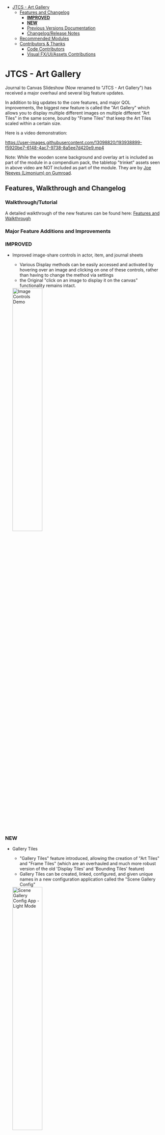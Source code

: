 - [JTCS - Art Gallery](#jtcs---art-gallery)
  - [Features and Changelog](#features-and-changelog)
    - [**IMPROVED**](#improved)
    - [**NEW**](#new)
    - [Previous Versions Documentation](#previous-versions-documentation)
    - [Changelog/Release Notes](#changelogrelease-notes)
  - [Recommended Modules](#recommended-modules)
  - [Contributors & Thanks](#contributors--thanks)
    - [Code Contributors](#code-contributors)
    - [Visual FX/UI/Assets Contributions](#visual-fxuiassets-contributions)

# JTCS - Art Gallery

Journal to Canvas Slideshow (Now renamed to "JTCS - Art Gallery") has received a major overhaul and several big feature updates.

In addition to big updates to the core features, and major QOL improvements, the biggest new feature is called the "Art Gallery" which allows you to display multiple different images on multiple different "Art Tiles" in the same scene, bound by "Frame Tiles" that keep the Art Tiles scaled within a certain size.

Here is a video demonstration:

https://user-images.githubusercontent.com/13098820/193938899-f5920be7-6148-4ac7-9738-8a5ee7d420e9.mp4

Note: While the wooden scene background and overlay art is included as part of the module in a compendium pack, the tabletop "trinket" assets seen in above video are NOT included as part of the module. They are by [Joe Neeves (Limonium) on Gumroad](https://limonium.gumroad.com/?recommended_by=library).

## Features, Walkthrough and Changelog

### Walkthrough/Tutorial
A detailed walkthrough of the new features can be found here: [Features and Walkthrough](features-and-walkthrough.md)

### Major Feature Additions and Improvements

### **IMPROVED**

-   Improved image-share controls in actor, item, and journal sheets

    -   Various Display methods can be easily accessed and activated by hovering over an image and clicking on one of these controls, rather than having to change the method via settings
    -   the Original "click on an image to display it on the canvas" functionality remains intact.

    <img alt="Image Controls Demo" src="https://user-images.githubusercontent.com/13098820/193946807-644aed5c-e6ad-402f-a85f-91947343dbf7.png" width="45%"/>

### **NEW**

-   Gallery Tiles

    -   "Gallery Tiles" feature introduced, allowing the creation of "Art Tiles" and "Frame Tiles" (which are an overhauled and much more robust version of the old 'Display Tiles' and 'Bounding Tiles' feature)
    -   Gallery Tiles can be created, linked, configured, and given unique names in a new configuration application called the "Scene Gallery Config"

    <img alt="Scene Gallery Config App - Light Mode" src="https://user-images.githubusercontent.com/13098820/193947720-ed4a388f-e22f-466c-b14b-b26c64042c7c.png" width="45%"/>

-   Settings and Customization

    -   JTCS Art Gallery Settings application that can be launched from multiple locations and includes several customization options
    -   Canvas tiles highlight with colored overlays whenever you hover a connected UI item, to ensure you can easily find them.
        -   overlay colors are customizable

            -   Gallery Tile color customization options in the JTCS Art Gallery Settings App
                <img alt="Tile Colors Demo" src="https://user-images.githubusercontent.com/13098820/193948186-86e8f4b8-7803-48bc-acef-93bbf54a0a67.png" width="75%"/>

            -   Demonstration of how the colors translate to affect the UI elements and canvas tile overlays  
                <img width="75%" alt="Color Demo Template" src="https://user-images.githubusercontent.com/13098820/193948287-2004ca17-a594-4d92-aec5-ad6e616abc52.png">
    -   Color customization of elements UI in JTCS Art Gallery apps, including a default light and dark theme.  
         <img alt="Background Color Change Demo" src="https://user-images.githubusercontent.com/13098820/193948120-316f5f8c-9ea9-4ca2-b42f-cdc3ea7f8eb8.png" width="75%"/>

          <img alt="Scene Gallery Config App - Dark Mode" src="https://user-images.githubusercontent.com/13098820/193947490-3baf8588-c679-4375-be76-0ad88ff892de.png" width="45%"/>
          <img alt="Scene Gallery Config App - Light Mode" src="https://user-images.githubusercontent.com/13098820/193947720-ed4a388f-e22f-466c-b14b-b26c64042c7c.png" width="45%"/>

-   Compendiums
    -   Compendium pack of macros with featuring utilities to make moving and scaling tiles easier
    -   Compendium pack of premade scenes displaying demo setups of Gallery tiles, including a scene meant to act as your default "Display Scene"
    -   Compendium pack of Journal Entries including a scene meant to act as your default "Display Journal"

### Previous Versions Documentation

For access to the older/previous version documentation, please see [Old Readme](README-old.md)

### Changelog/Release Notes

Go to [Release Notes](release-notes.md) to view the full changelog/release notes.

## Recommended Modules

-   [Quickscale](https://foundryvtt.com/packages/quickscale) by [unsoluble](https://foundryvtt.com/community/unsoluble) - will make scaling and rotating tiles easier
-   [FX Master](https://foundryvtt.com/packages/fxmaster) by [ghost](https://foundryvtt.com/community/saluu) - for cool visual effects on your Art Gallery scenes
-   [Token Magic FX](https://foundryvtt.com/packages/tokenmagic) by [SecretFire](https://foundryvtt.com/community/galaktor) - for adding add filters and effects to tiles

## Contributors & Thanks

Thanks to everyone, both users and contributors, for being patient with me as this project has evolved. This module was one of my first forays into the realm of web development, and I've learned so much since its inception, both through schooling and the painstaking but fulfilling process of gradually trying to make my modules better and better.

This update was a huge undertaking for me, but aso an amazing learning experience, and I hope to continue adding improvements as needed.

I hope everyone enjoys!

### Code Contributors

Thank you to everyone who contributed, added and suggested features, and helped me out while I was still a beginner, including:

-   https://github.com/Occidio - @Occidio
-   https://github.com/MaximeTKT - @MaximeTKT
-   https://github.com/p4535992 - @P4535992

### Visual FX/UI/Assets Contributions

-   FoundryVTT UI Theme shown in demo vids and images is [Polished UI](https://foundryvtt.com/packages/polished-ui) by [erizocosmico](https://foundryvtt.com/community/erizocosmico)
-   Visual FX - [FX Master](https://foundryvtt.com/packages/fxmaster)
-   Tabletop Trinket Assets by Joe Neeves (Limonium) on Gumroad - [Limonium's Gumroad Library](https://limonium.gumroad.com/?recommended_by=library)
